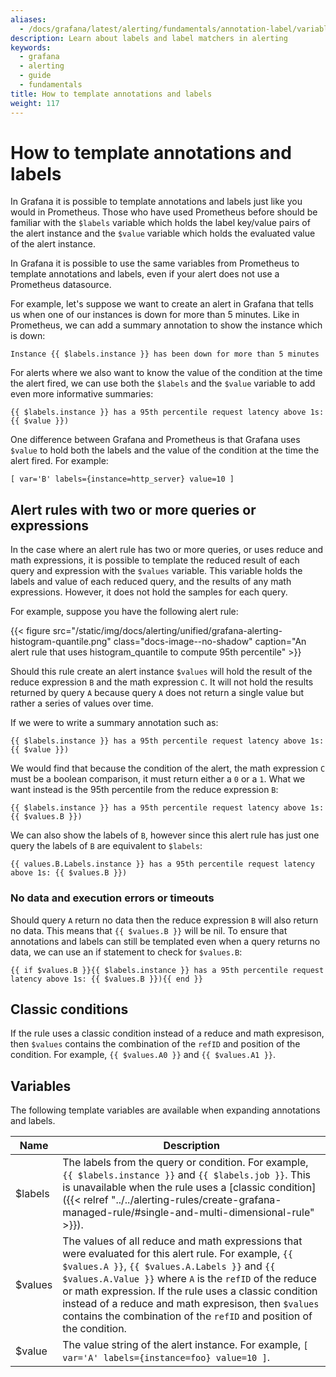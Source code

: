 ```yaml
---
aliases:
  - /docs/grafana/latest/alerting/fundamentals/annotation-label/variables-label-annotation/
description: Learn about labels and label matchers in alerting
keywords:
  - grafana
  - alerting
  - guide
  - fundamentals
title: How to template annotations and labels
weight: 117
---
```


# How to template annotations and labels

In Grafana it is possible to template annotations and labels just like you would in Prometheus. Those who have used
Prometheus before should be familiar with the `$labels` variable which holds the label key/value pairs of the alert
instance and the `$value` variable which holds the evaluated value of the alert instance.

In Grafana it is possible to use the same variables from Prometheus to template annotations and labels, even if your
alert does not use a Prometheus datasource.

For example, let's suppose we want to create an alert in Grafana that tells us when one of our instances is down for
more than 5 minutes. Like in Prometheus, we can add a summary annotation to show the instance which is down:

```
Instance {{ $labels.instance }} has been down for more than 5 minutes
```

For alerts where we also want to know the value of the condition at the time the alert fired, we can use both the
`$labels` and the `$value` variable to add even more informative summaries:

```
{{ $labels.instance }} has a 95th percentile request latency above 1s: {{ $value }})
```

One difference between Grafana and Prometheus is that Grafana uses `$value` to hold both the labels and the value
of the condition at the time the alert fired. For example:

```
[ var='B' labels={instance=http_server} value=10 ]
```

## Alert rules with two or more queries or expressions

In the case where an alert rule has two or more queries, or uses reduce and math expressions, it is possible to template
the reduced result of each query and expression with the `$values` variable. This variable holds the labels and value of
each reduced query, and the results of any math expressions. However, it does not hold the samples for each query.

For example, suppose you have the following alert rule:

{{< figure src="/static/img/docs/alerting/unified/grafana-alerting-histogram-quantile.png" class="docs-image--no-shadow" caption="An alert rule that uses histogram_quantile to compute 95th percentile" >}}

Should this rule create an alert instance `$values` will hold the result of the reduce expression `B` and the math
expression `C`. It will not hold the results returned by query `A` because query `A` does not return a single value
but rather a series of values over time.

If we were to write a summary annotation such as:

```
{{ $labels.instance }} has a 95th percentile request latency above 1s: {{ $value }})
```

We would find that because the condition of the alert, the math expression `C` must be a boolean comparison, it must
return either a `0` or a `1`. What we want instead is the 95th percentile from the reduce expression `B`:

```
{{ $labels.instance }} has a 95th percentile request latency above 1s: {{ $values.B }})
```

We can also show the labels of `B`, however since this alert rule has just one query the labels of `B` are equivalent to
`$labels`:

```
{{ values.B.Labels.instance }} has a 95th percentile request latency above 1s: {{ $values.B }})
```

### No data and execution errors or timeouts

Should query `A` return no data then the reduce expression `B` will also return no data. This means that
`{{ $values.B }}` will be nil. To ensure that annotations and labels can still be templated even when a query returns
no data, we can use an if statement to check for `$values.B`:

```
{{ if $values.B }}{{ $labels.instance }} has a 95th percentile request latency above 1s: {{ $values.B }}){{ end }}
```

## Classic conditions

If the rule uses a classic condition instead of a reduce and math expresison, then `$values` contains the combination
of the `refID` and position of the condition. For example, `{{ $values.A0 }}` and `{{ $values.A1 }}`.

## Variables

The following template variables are available when expanding annotations and labels.

| Name    | Description                                                                                                                                                                                                                                                                                                                                                                                                |
| ------- | ---------------------------------------------------------------------------------------------------------------------------------------------------------------------------------------------------------------------------------------------------------------------------------------------------------------------------------------------------------------------------------------------------------- |
| $labels | The labels from the query or condition. For example, `{{ $labels.instance }}` and `{{ $labels.job }}`. This is unavailable when the rule uses a [classic condition]({{< relref "../../alerting-rules/create-grafana-managed-rule/#single-and-multi-dimensional-rule" >}}).                                                                                                                                 |
| $values | The values of all reduce and math expressions that were evaluated for this alert rule. For example, `{{ $values.A }}`, `{{ $values.A.Labels }}` and `{{ $values.A.Value }}` where `A` is the `refID` of the reduce or math expression. If the rule uses a classic condition instead of a reduce and math expresison, then `$values` contains the combination of the `refID` and position of the condition. |
| $value  | The value string of the alert instance. For example, `[ var='A' labels={instance=foo} value=10 ]`.                                                                                                                                                                                                                                                                                                         |
